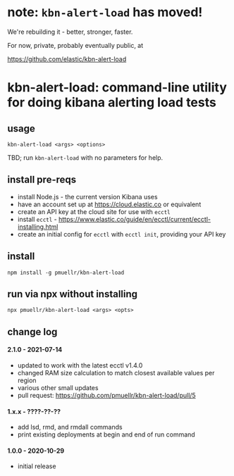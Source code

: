 note: `kbn-alert-load` has moved!
===============================================================================

We're rebuilding it - better, stronger, faster.

For now, private, probably eventually public, at

https://github.com/elastic/kbn-alert-load


kbn-alert-load: command-line utility for doing kibana alerting load tests
===============================================================================

## usage

    kbn-alert-load <args> <options>

TBD; run `kbn-alert-load` with no parameters for help.


## install pre-reqs

- install Node.js - the current version Kibana uses
- have an account set up at https://cloud.elastic.co or equivalent
- create an API key at the cloud site for use with `ecctl`
- install `ecctl` - https://www.elastic.co/guide/en/ecctl/current/ecctl-installing.html
- create an initial config for `ecctl` with `ecctl init`, providing your API key


## install

    npm install -g pmuellr/kbn-alert-load


## run via npx without installing

    npx pmuellr/kbn-alert-load <args> <opts>


## change log

#### 2.1.0 - 2021-07-14

- updated to work with the latest ecctl v1.4.0
- changed RAM size calculation to match closest available values per region
- various other small updates
- pull request: https://github.com/pmuellr/kbn-alert-load/pull/5

#### 1.x.x - ????-??-??

- add lsd, rmd, and rmdall commands
- print existing deployments at begin and end of run command

#### 1.0.0 - 2020-10-29

- initial release
